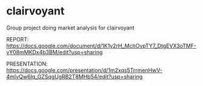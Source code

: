 # clairvoyant
Group project doing market analysis for clairvoyant


REPORT: https://docs.google.com/document/d/1K1y2rH_MchOvpTY7_DtgEVX3oTMF-vY08mMKDx4b3BM/edit?usp=sharing

PRESENTATION: https://docs.google.com/presentation/d/1m2xqs5TrrmenHwV-4mIvQw6Iq_GZSqgUgRB2T8MHb54/edit?usp=sharing
